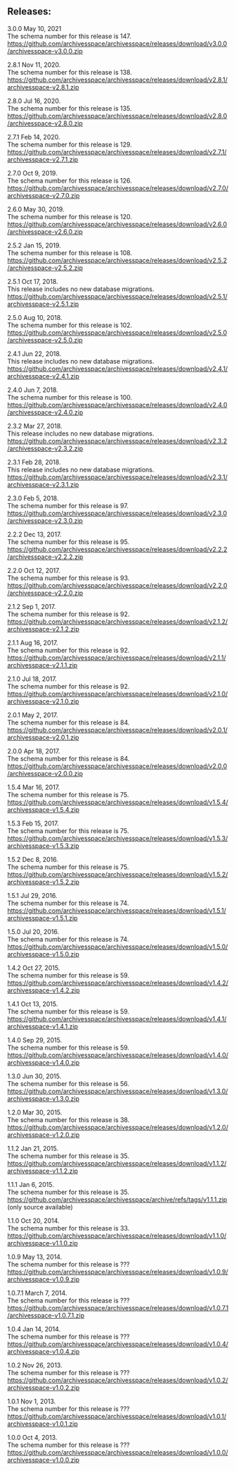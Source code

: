 ## Releases:

3.0.0 May 10, 2021    
The schema number for this release is 147.  
https://github.com/archivesspace/archivesspace/releases/download/v3.0.0/archivesspace-v3.0.0.zip

2.8.1 Nov 11, 2020.  
The schema number for this release is 138.  
https://github.com/archivesspace/archivesspace/releases/download/v2.8.1/archivesspace-v2.8.1.zip

2.8.0  Jul 16, 2020.  
The schema number for this release is 135.  
https://github.com/archivesspace/archivesspace/releases/download/v2.8.0/archivesspace-v2.8.0.zip
 
2.7.1 Feb 14, 2020.  
The schema number for this release is 129.  
https://github.com/archivesspace/archivesspace/releases/download/v2.7.1/archivesspace-v2.7.1.zip

2.7.0 Oct 9, 2019.  
The schema number for this release is 126.  
https://github.com/archivesspace/archivesspace/releases/download/v2.7.0/archivesspace-v2.7.0.zip

2.6.0 May 30, 2019.  
The schema number for this release is 120.  
https://github.com/archivesspace/archivesspace/releases/download/v2.6.0/archivesspace-v2.6.0.zip

2.5.2 Jan 15, 2019.  
The schema number for this release is 108.  
https://github.com/archivesspace/archivesspace/releases/download/v2.5.2/archivesspace-v2.5.2.zip

2.5.1 Oct 17, 2018.   
This release includes no new database migrations.  
https://github.com/archivesspace/archivesspace/releases/download/v2.5.1/archivesspace-v2.5.1.zip

2.5.0 Aug 10, 2018.  
The schema number for this release is 102.   
https://github.com/archivesspace/archivesspace/releases/download/v2.5.0/archivesspace-v2.5.0.zip

2.4.1 Jun 22, 2018.  
This release includes no new database migrations.   
https://github.com/archivesspace/archivesspace/releases/download/v2.4.1/archivesspace-v2.4.1.zip

2.4.0 Jun 7, 2018.  
The schema number for this release is 100.   
https://github.com/archivesspace/archivesspace/releases/download/v2.4.0/archivesspace-v2.4.0.zip

2.3.2 Mar 27, 2018.  
This release includes no new database migrations.   
https://github.com/archivesspace/archivesspace/releases/download/v2.3.2/archivesspace-v2.3.2.zip

2.3.1 Feb 28, 2018.  
This release includes no new database migrations.   
https://github.com/archivesspace/archivesspace/releases/download/v2.3.1/archivesspace-v2.3.1.zip

2.3.0 Feb 5, 2018.   
The schema number for this release is 97.    
https://github.com/archivesspace/archivesspace/releases/download/v2.3.0/archivesspace-v2.3.0.zip

2.2.2 Dec 13, 2017.   
The schema number for this release is 95.   
https://github.com/archivesspace/archivesspace/releases/download/v2.2.2/archivesspace-v2.2.2.zip

2.2.0 Oct 12, 2017.   
The schema number for this release is 93.   
https://github.com/archivesspace/archivesspace/releases/download/v2.2.0/archivesspace-v2.2.0.zip

2.1.2 Sep 1, 2017.   
The schema number for this release is 92.   
https://github.com/archivesspace/archivesspace/releases/download/v2.1.2/archivesspace-v2.1.2.zip

2.1.1 Aug 16, 2017.   
The schema number for this release is 92.   
https://github.com/archivesspace/archivesspace/releases/download/v2.1.1/archivesspace-v2.1.1.zip

2.1.0  Jul 18, 2017.   
The schema number for this release is 92.   
https://github.com/archivesspace/archivesspace/releases/download/v2.1.0/archivesspace-v2.1.0.zip

2.0.1 May 2, 2017.   
The schema number for this release is 84.   
https://github.com/archivesspace/archivesspace/releases/download/v2.0.1/archivesspace-v2.0.1.zip

2.0.0 Apr 18, 2017.   
The schema number for this release is 84.   
https://github.com/archivesspace/archivesspace/releases/download/v2.0.0/archivesspace-v2.0.0.zip

1.5.4 Mar 16, 2017.   
The schema number for this release is 75.   
https://github.com/archivesspace/archivesspace/releases/download/v1.5.4/archivesspace-v1.5.4.zip

1.5.3 Feb 15, 2017.   
The schema number for this release is 75.   
https://github.com/archivesspace/archivesspace/releases/download/v1.5.3/archivesspace-v1.5.3.zip

1.5.2 Dec 8, 2016.   
The schema number for this release is 75.   
https://github.com/archivesspace/archivesspace/releases/download/v1.5.2/archivesspace-v1.5.2.zip

1.5.1 Jul 29, 2016.   
The schema number for this release is 74.   
https://github.com/archivesspace/archivesspace/releases/download/v1.5.1/archivesspace-v1.5.1.zip

1.5.0 Jul 20, 2016.   
The schema number for this release is 74.   
https://github.com/archivesspace/archivesspace/releases/download/v1.5.0/archivesspace-v1.5.0.zip

1.4.2 Oct 27, 2015.   
The schema number for this release is 59.   
https://github.com/archivesspace/archivesspace/releases/download/v1.4.2/archivesspace-v1.4.2.zip

1.4.1 Oct 13, 2015.   
The schema number for this release is 59.   
https://github.com/archivesspace/archivesspace/releases/download/v1.4.1/archivesspace-v1.4.1.zip

1.4.0 Sep 29, 2015.   
The schema number for this release is 59.   
https://github.com/archivesspace/archivesspace/releases/download/v1.4.0/archivesspace-v1.4.0.zip

1.3.0 Jun 30, 2015.   
The schema number for this release is 56.   
https://github.com/archivesspace/archivesspace/releases/download/v1.3.0/archivesspace-v1.3.0.zip

1.2.0 Mar 30, 2015.   
The schema number for this release is 38.   
https://github.com/archivesspace/archivesspace/releases/download/v1.2.0/archivesspace-v1.2.0.zip

1.1.2 Jan 21, 2015.   
The schema number for this release is 35.   
https://github.com/archivesspace/archivesspace/releases/download/v1.1.2/archivesspace-v1.1.2.zip

1.1.1 Jan 6, 2015.   
The schema number for this release is 35.   
https://github.com/archivesspace/archivesspace/archive/refs/tags/v1.1.1.zip (only source available)

1.1.0 Oct 20, 2014.   
The schema number for this release is 33.   
https://github.com/archivesspace/archivesspace/releases/download/v1.1.0/archivesspace-v1.1.0.zip

1.0.9 May 13, 2014.   
The schema number for this release is ???    
https://github.com/archivesspace/archivesspace/releases/download/v1.0.9/archivesspace-v1.0.9.zip

1.0.7.1 March 7, 2014.   
The schema number for this release is ???    
https://github.com/archivesspace/archivesspace/releases/download/v1.0.7.1/archivesspace-v1.0.7.1.zip

1.0.4 Jan 14, 2014.   
The schema number for this release is ???    
https://github.com/archivesspace/archivesspace/releases/download/v1.0.4/archivesspace-v1.0.4.zip

1.0.2 Nov 26, 2013.   
The schema number for this release is ???    
https://github.com/archivesspace/archivesspace/releases/download/v1.0.2/archivesspace-v1.0.2.zip

1.0.1 Nov 1, 2013.   
The schema number for this release is ???    
https://github.com/archivesspace/archivesspace/releases/download/v1.0.1/archivesspace-v1.0.1.zip

1.0.0 Oct 4, 2013.   
The schema number for this release is ???    
https://github.com/archivesspace/archivesspace/releases/download/v1.0.0/archivesspace-v1.0.0.zip

